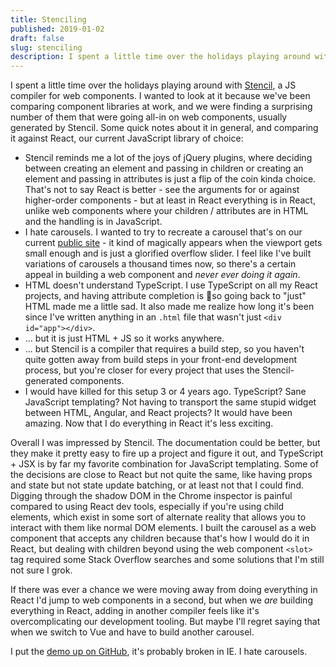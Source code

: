 ```yaml
---
title: Stenciling
published: 2019-01-02
draft: false
slug: stenciling
description: I spent a little time over the holidays playing around with Stencil, a JS compiler for web components.
---
```


I spent a little time over the holidays playing around with [Stencil](https://stenciljs.com/), a JS compiler for web components. I wanted to look at it because we've been comparing component libraries at work, and we were finding a surprising number of them that were going all-in on web components, usually generated by Stencil. Some quick notes about it in general, and comparing it against React, our current JavaScript library of choice:

- Stencil reminds me a lot of the joys of jQuery plugins, where deciding between creating an element and passing in children or creating an element and passing in attributes is just a flip of the coin kinda choice. That's not to say React is better - see the arguments for or against higher-order components - but at least in React everything is in React, unlike web components where your children / attributes are in HTML and the handling is in JavaScript.
- I hate carousels. I wanted to try to recreate a carousel that's on our current [public site](https://www.eftours.com/) - it kind of magically appears when the viewport gets small enough and is just a glorified overflow slider. I feel like I've built variations of carousels a thousand times now, so there's a certain appeal in building a web component and _never ever doing it again_.
- HTML doesn't understand TypeScript. I use TypeScript on all my React projects, and having attribute completion is 💯so going back to "just" HTML made me a little sad. It also made me realize how long it's been since I've written anything in an `.html` file that wasn't just `<div id="app"></div>`.
- ... but it is just HTML + JS so it works anywhere.
- ... but Stencil is a compiler that requires a build step, so you haven't quite gotten away from build steps in your front-end development process, but you're closer for every project that uses the Stencil-generated components.
- I would have killed for this setup 3 or 4 years ago. TypeScript? Sane JavaScript templating? Not having to transport the same stupid widget between HTML, Angular, and React projects? It would have been amazing. Now that I do everything in React it's less exciting.

Overall I was impressed by Stencil. The documentation could be better, but they make it pretty easy to fire up a project and figure it out, and TypeScript + JSX is by far my favorite combination for JavaScript templating. Some of the decisions are close to React but not quite the same, like having props and state but not state update batching, or at least not that I could find. Digging through the shadow DOM in the Chrome inspector is painful compared to using React dev tools, especially if you're using child elements, which exist in some sort of alternate reality that allows you to interact with them like normal DOM elements. I built the carousel as a web component that accepts any children because that's how I would do it in React, but dealing with children beyond using the web component `<slot>` tag required some Stack Overflow searches and some solutions that I'm still not sure I grok.

If there was ever a chance we were moving away from doing everything in React I'd jump to web components in a second, but when we _are_ building everything in React, adding in another compiler feels like it's overcomplicating our development tooling. But maybe I'll regret saying that when we switch to Vue and have to build another carousel.

I put the [demo up on GitHub](https://github.com/jjmartucci/stencil-demo), it's probably broken in IE. I hate carousels.

